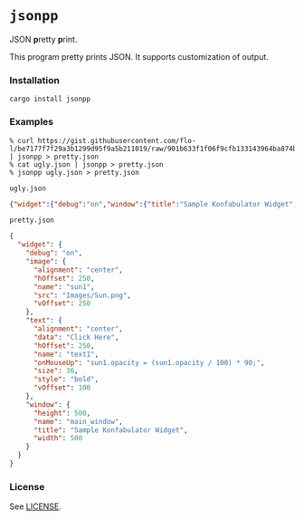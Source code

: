 `jsonpp`
================

JSON **p**retty **p**rint.

This program pretty prints JSON. It supports customization of output.

### Installation

    cargo install jsonpp

### Examples

    % curl https://gist.githubusercontent.com/flo-l/be7177f7f29a3b1299d95f9a5b211019/raw/901b633f1f06f9cfb133143964ba874b03167b01/ugly.json | jsonpp > pretty.json
    % cat ugly.json | jsonpp > pretty.json
    % jsonpp ugly.json > pretty.json

`ugly.json`
```json
{"widget":{"debug":"on","window":{"title":"Sample Konfabulator Widget","name":"main_window","width":500,"height":500},"image":{"src":"Images/Sun.png","name":"sun1","hOffset":250,"vOffset":250,"alignment":"center"},"text":{"data":"Click Here","size":36,"style":"bold","name":"text1","hOffset":250,"vOffset":100,"alignment":"center","onMouseUp":"sun1.opacity = (sun1.opacity / 100) * 90;"}}}
```

`pretty.json`
```json
{
  "widget": {
    "debug": "on",
    "image": {
      "alignment": "center",
      "hOffset": 250,
      "name": "sun1",
      "src": "Images/Sun.png",
      "vOffset": 250
    },
    "text": {
      "alignment": "center",
      "data": "Click Here",
      "hOffset": 250,
      "name": "text1",
      "onMouseUp": "sun1.opacity = (sun1.opacity / 100) * 90;",
      "size": 36,
      "style": "bold",
      "vOffset": 100
    },
    "window": {
      "height": 500,
      "name": "main_window",
      "title": "Sample Konfabulator Widget",
      "width": 500
    }
  }
}
```

### License

See [LICENSE](LICENSE).
